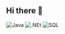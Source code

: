 ## Hi there 👋
![Java](https://img.shields.io/badge/-Java-090909?style=for-the-badge&logoColor=java)
![.NEt](https://img.shields.io/badge/-Framework-090909?style=for-the-badge&logo=.Net)
![SQL](https://img.shields.io/badge/-DATABASE-090909?style=for-the-badge&logo=SQL)
